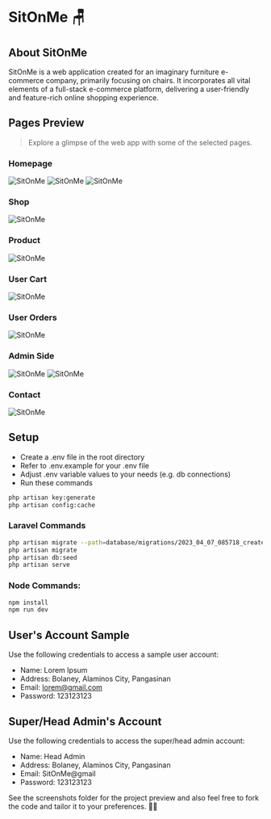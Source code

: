 # SitOnMe 🪑

## About SitOnMe
SitOnMe is a web application created for an imaginary furniture e-commerce company, primarily focusing on chairs. It incorporates all vital elements of a full-stack e-commerce platform, delivering a user-friendly and feature-rich online shopping experience.

## Pages Preview
> Explore a glimpse of the web app with some of the selected pages.
### Homepage
![SitOnMe](screenshots/Home%20I.png)
![SitOnMe](screenshots/Home%20II.png)
![SitOnMe](screenshots/Home%20III.png)
### Shop
![SitOnMe](screenshots/Shop%20I.png)
### Product
![SitOnMe](screenshots/Product%20I.png)
### User Cart
![SitOnMe](screenshots/Cart%20II.png)
### User Orders
![SitOnMe](screenshots/Order%20I.png)
### Admin Side
![SitOnMe](screenshots/Manage%20Orders%20I.png)
![SitOnMe](screenshots/Manage%20Products%20I.png)
### Contact
![SitOnMe](screenshots/Contact.png)

## Setup

-   Create a .env file in the root directory
-   Refer to .env.example for your .env file
-   Adjust .env variable values to your needs (e.g. db connections)
-   Run these commands

```bash
php artisan key:generate
php artisan config:cache
```

### Laravel Commands

```bash
php artisan migrate --path=database/migrations/2023_04_07_085718_create_payment_methods_table.php
php artisan migrate
php artisan db:seed
php artisan serve
```

### Node Commands:

```bash
npm install
npm run dev
```

## User's Account Sample

Use the following credentials to access a sample user account:

-   Name: Lorem Ipsum
-   Address: Bolaney, Alaminos City, Pangasinan
-   Email: lorem@gmail.com
-   Password: 123123123

## Super/Head Admin's Account

Use the following credentials to access the super/head admin account:

-   Name: Head Admin
-   Address: Bolaney, Alaminos City, Pangasinan
-   Email: SitOnMe@gmail
-   Password: 123123123

See the screenshots folder for the project preview and also feel free to fork the code and tailor it to your preferences. 🐱‍👤
